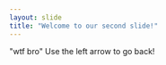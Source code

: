 ```yaml
---
layout: slide
title: "Welcome to our second slide!"
---
```

"wtf bro"
Use the left arrow to go back!
